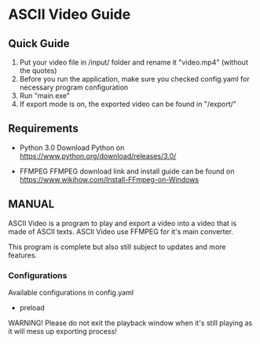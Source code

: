 # ASCII Video Guide

## Quick Guide
1. Put your video file in /input/ folder and rename it "video.mp4" (without the quotes)
2. Before you run the application, make sure you checked config.yaml for necessary program configuration
3. Run "main.exe"
4. If export mode is on, the exported video can be found in "/export/"


## Requirements
- Python 3.0
	Download Python on https://www.python.org/download/releases/3.0/

- FFMPEG
	FFMPEG download link and install guide can be found on https://www.wikihow.com/Install-FFmpeg-on-Windows

## MANUAL
ASCII Video is a program to play and export a video into a video that is made of ASCII texts. ASCII Video 
use FFMPEG for it's main converter.

This program is complete but also still subject to updates and more features.

### Configurations
Available configurations in config.yaml
- preload

WARNING!
Please do not exit the playback window when it's still playing as it will mess up exporting process!
